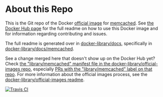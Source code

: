 # About this Repo

This is the Git repo of the Docker [official image](https://docs.docker.com/docker-hub/official_repos/) for [memcached](https://registry.hub.docker.com/_/memcached/). See [the Docker Hub page](https://registry.hub.docker.com/_/memcached/) for the full readme on how to use this Docker image and for information regarding contributing and issues.

The full readme is generated over in [docker-library/docs](https://github.com/docker-library/docs), specifically in [docker-library/docs/memcached](https://github.com/docker-library/docs/tree/master/memcached).

See a change merged here that doesn't show up on the Docker Hub yet? Check [the "library/memcached" manifest file in the docker-library/official-images repo](https://github.com/docker-library/official-images/blob/master/library/memcached), especially [PRs with the "library/memcached" label on that repo](https://github.com/docker-library/official-images/labels/library%2Fmemcached). For more information about the official images process, see the [docker-library/official-images readme](https://github.com/docker-library/official-images/blob/master/README.md).

[![Travis CI](https://img.shields.io/travis/docker-library/memcached/master.svg)](https://travis-ci.org/docker-library/memcached/branches)

<!-- THIS FILE IS GENERATED BY https://github.com/docker-library/docs/blob/master/generate-repo-stub-readme.sh -->
